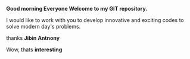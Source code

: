 **Good morning Everyone
Welcome to my GIT repository.**

I would like to work with you to develop innovative and exciting codes to solve modern day's problems.

thanks
**Jibin Antnony**

Wow, thats **interesting**
